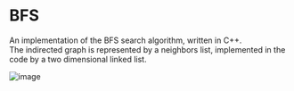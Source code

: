 # BFS  
   
An implementation of the BFS search algorithm, written in C++.  
The indirected graph is represented by a neighbors list, implemented in the code by a two dimensional linked list.
  
![image](https://user-images.githubusercontent.com/96314781/181033287-36640b35-080b-4221-a072-4dc0dd70ab14.png)

  
  
